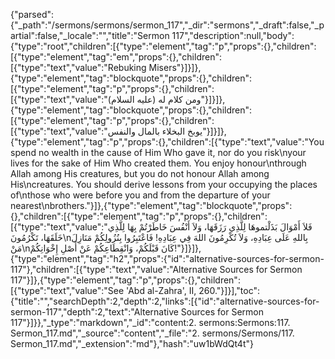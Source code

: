 {"parsed":{"_path":"/sermons/sermons/sermon_117","_dir":"sermons","_draft":false,"_partial":false,"_locale":"","title":"Sermon 117","description":null,"body":{"type":"root","children":[{"type":"element","tag":"p","props":{},"children":[{"type":"element","tag":"em","props":{},"children":[{"type":"text","value":"Rebuking Misers"}]}]},{"type":"element","tag":"blockquote","props":{},"children":[{"type":"element","tag":"p","props":{},"children":[{"type":"text","value":"ومن كلام له (عليه السلام)"}]}]},{"type":"element","tag":"blockquote","props":{},"children":[{"type":"element","tag":"p","props":{},"children":[{"type":"text","value":"يوبخ البخلاء بالمال والنفس"}]}]},{"type":"element","tag":"p","props":{},"children":[{"type":"text","value":"You spend no wealth in the cause of Him Who gave it, nor do you risk\nyour lives for the sake of Him Who created them. You enjoy honour\nthrough Allah among His creatures, but you do not honour Allah among His\ncreatures. You should derive lessons from your occupying the places of\nthose who were before you and from the departure of your nearest\nbrothers."}]},{"type":"element","tag":"blockquote","props":{},"children":[{"type":"element","tag":"p","props":{},"children":[{"type":"text","value":"فَلاَ أَمْوَالَ بَذَلْتموهَا لِلَّذِي رَزَقَهَا، وَلاَ أَنْفُسَ خَاطَرْتُمْ بِهَا لِلَّذِي خَلَقَهَا، تَكْرُمُونَ\nبِاللهِ عَلَى عِبَادِهِ، وَلاَ تُكْرِمُونَ اللهَ فِي عِبَادِهِ! فَاعْتَبِرُوا بِنُزُولِكُمْ مَنَازِلَ مَنْ\nكَانَ قَبْلَكُمْ، وَانْقِطَاعِكُمْ عَنْ أَصْلِ إِخْوَانِكُمْ!"}]}]},{"type":"element","tag":"h2","props":{"id":"alternative-sources-for-sermon-117"},"children":[{"type":"text","value":"Alternative Sources for Sermon 117"}]},{"type":"element","tag":"p","props":{},"children":[{"type":"text","value":"See 'Abd al-Zahra', II, 260."}]}],"toc":{"title":"","searchDepth":2,"depth":2,"links":[{"id":"alternative-sources-for-sermon-117","depth":2,"text":"Alternative Sources for Sermon 117"}]}},"_type":"markdown","_id":"content:2. sermons:Sermons:117. Sermon_117.md","_source":"content","_file":"2. sermons/Sermons/117. Sermon_117.md","_extension":"md"},"hash":"uw1bWdQt4t"}